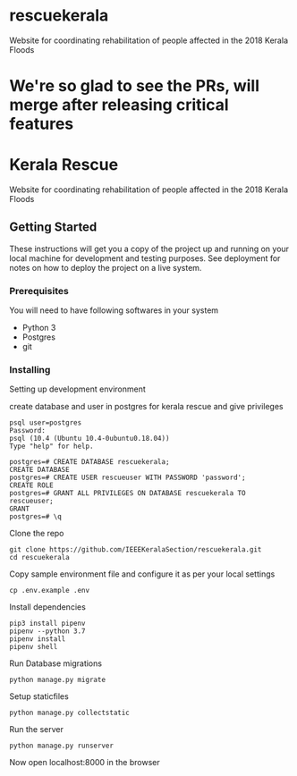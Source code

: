 # rescuekerala
Website for coordinating rehabilitation of people affected in the 2018 Kerala Floods

We're so glad to see the PRs, will merge after releasing critical features
=======
# Kerala Rescue

Website for coordinating rehabilitation of people affected in the 2018 Kerala Floods

## Getting Started

These instructions will get you a copy of the project up and running on your local machine for development and testing purposes. See deployment for notes on how to deploy the project on a live system.

### Prerequisites

You will need to have following softwares in your system

- Python 3
- Postgres
- git

### Installing

Setting up development environment

create database and user in postgres for kerala rescue and give privileges

```
psql user=postgres
Password: 
psql (10.4 (Ubuntu 10.4-0ubuntu0.18.04))
Type "help" for help.

postgres=# CREATE DATABASE rescuekerala;
CREATE DATABASE
postgres=# CREATE USER rescueuser WITH PASSWORD 'password';
CREATE ROLE
postgres=# GRANT ALL PRIVILEGES ON DATABASE rescuekerala TO rescueuser;
GRANT
postgres=# \q

```
Clone the repo
```
git clone https://github.com/IEEEKeralaSection/rescuekerala.git
cd rescuekerala
```

Copy sample environment file and configure it as per your local settings

```
cp .env.example .env
```

Install dependencies

```
pip3 install pipenv
pipenv --python 3.7
pipenv install
pipenv shell
```

Run Database migrations

```
python manage.py migrate
```

Setup staticfiles
```
python manage.py collectstatic
```

Run the server

```
python manage.py runserver
```
Now open localhost:8000 in the browser
